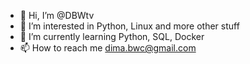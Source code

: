- 👋 Hi, I’m @DBWtv
- 👀 I’m interested in Python, Linux and more other stuff
- 🌱 I’m currently learning Python, SQL, Docker
- 📫 How to reach me dima.bwc@gmail.com

<!---
DBWtv/DBWtv is a ✨ special ✨ repository because its `README.md` (this file) appears on your GitHub profile.
You can click the Preview link to take a look at your changes.
- 💞️ I’m looking to collaborate on web projects
--->
